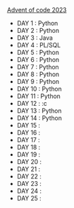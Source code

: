 [Advent of code 2023](https://adventofcode.com/2023)


- DAY  1 : Python
- DAY  2 : Python
- DAY  3 : Java
- DAY  4 : PL/SQL
- DAY  5 : Python
- DAY  6 : Python
- DAY  7 : Python
- DAY  8 : Python
- DAY  9 : Python
- DAY 10 : Python
- DAY 11 : Python
- DAY 12 : :c
- DAY 13 : Python
- DAY 14 : Python
- DAY 15 :
- DAY 16 :
- DAY 17 :
- DAY 18 :
- DAY 19 :
- DAY 20 :
- DAY 21 :
- DAY 22 :
- DAY 23 :
- DAY 24 :
- DAY 25 :